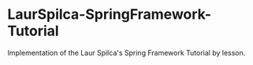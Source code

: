 # LaurSpilca-SpringFramework-Tutorial
Implementation of the Laur Spilca's Spring Framework Tutorial by lesson.

